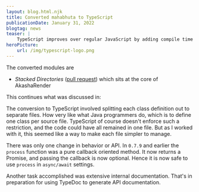 ```yaml
---
layout: blog.html.njk
title: Converted mahabhuta to TypeScript
publicationDate: January 31, 2022
blogtag: news
teaser: |
    TypeScript improves over regular JavaScript by adding compile time type checking, which helps catch certain errors early before you ship code.  I'm hoping to improve AkashaCMS quality by moving to TypeScript.  Continuing the trial, I've converted Mahabhuta to TypeScript.
heroPicture:
    url: /img/typescript-logo.png
---
```


The converted modules are

* _Stacked Directories_ ([pull request](https://github.com/akashacms/mahabhuta/pull/16)) which sits at the core of AkashaRender

This continues what was discussed in: [](/news/2022/01/typescript-conversions.html)

The conversion to TypeScript involved splitting each class definition out to separate files.  How very like what Java programmers do, which is to define one class per source file.  TypeScript of course doesn't enforce such a restriction, and the code could have all remained in one file.  But as I worked with it, this seemed like a way to make each file simpler to manage.

There was only one change in behavior or API.  In `0.7.9` and earlier the `process` function was a pure callback oriented method.  It now returns a Promise, and passing the callback is now optional.  Hence it is now safe to use `process` in `async/await` settings.

Another task accomplished was extensive internal documentation.  That's in preparation for using TypeDoc to generate API documentation.
